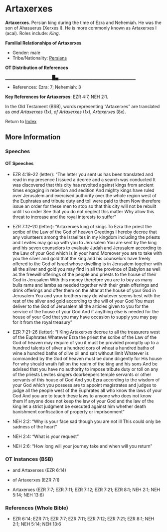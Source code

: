 # Artaxerxes
**Artaxerxes**. 
Persian king during the time of Ezra and Nehemiah. He was the son of Ahasuerus (Xerxes I). He is more commonly known as Artaxerxes I (acai). 
Roles include: 
_King_. 




**Familial Relationships of Artaxerxes**


* Gender: male
* Tribe/Nationality: [Persians](../../../groups/md/acai/Persia.md)


**OT Distribution of References**

▁▁▁▁▁▁▁▁▁▁▁▁▁▁█▄▁▁▁▁▁▁▁▁▁▁▁▁▁▁▁▁▁▁▁▁▁▁▁
* References: Ezra: 7; Nehemiah: 3



**Key References for Artaxerxes**: 
EZR 4:7, NEH 2:1. 


In the Old Testament (BSB), words representing “Artaxerxes” are translated as 
*and Artaxerxes* (1x), *of Artaxerxes* (1x), *Artaxerxes* (8x). 




Return to [Index](00-Index.md)

## More Information

### Speeches

#### OT Speeches

* EZR 4:18–22 (letter): “The letter you sent us has been translated and read in my presence I issued a decree and a search was conducted It was discovered that this city has revolted against kings from ancient times engaging in rebellion and sedition And mighty kings have ruled over Jerusalem and exercised authority over the whole region west of the Euphrates and tribute duty and toll were paid to them Now therefore issue an order for these men to stop so that this city will not be rebuilt until I so order See that you do not neglect this matter Why allow this threat to increase and the royal interests to suffer”

* EZR 7:12–20 (letter): “Artaxerxes king of kings To Ezra the priest the scribe of the Law of the God of heaven Greetings I hereby decree that any volunteers among the Israelites in my kingdom including the priests and Levites may go up with you to Jerusalem You are sent by the king and his seven counselors to evaluate Judah and Jerusalem according to the Law of your God which is in your hand Moreover you are to take with you the silver and gold that the king and his counselors have freely offered to the God of Israel whose dwelling is in Jerusalem together with all the silver and gold you may find in all the province of Babylon as well as the freewill offerings of the people and priests to the house of their God in Jerusalem With this money therefore you are to buy as many bulls rams and lambs as needed together with their grain offerings and drink offerings and offer them on the altar at the house of your God in Jerusalem You and your brothers may do whatever seems best with the rest of the silver and gold according to the will of your God You must deliver to the God of Jerusalem all the articles given to you for the service of the house of your God And if anything else is needed for the house of your God that you may have occasion to supply you may pay for it from the royal treasury”

* EZR 7:21–26 (letter): “I King Artaxerxes decree to all the treasurers west of the Euphrates Whatever Ezra the priest the scribe of the Law of the God of heaven may require of you it must be provided promptly up to a hundred talents of silver a hundred cors of wheat a hundred baths of wine a hundred baths of olive oil and salt without limit Whatever is commanded by the God of heaven must be done diligently for His house For why should wrath fall on the realm of the king and his sons And be advised that you have no authority to impose tribute duty or toll on any of the priests Levites singers doorkeepers temple servants or other servants of this house of God And you Ezra according to the wisdom of your God which you possess are to appoint magistrates and judges to judge all the people west of the Euphrates all who know the laws of your God And you are to teach these laws to anyone who does not know them If anyone does not keep the law of your God and the law of the king let a strict judgment be executed against him whether death banishment confiscation of property or imprisonment”

* NEH 2:2: “Why is your face sad though you are not ill This could only be sadness of the heart”

* NEH 2:4: “What is your request”

* NEH 2:6: “How long will your journey take and when will you return”

### OT Instances (BSB)

* and Artaxerxes (EZR 6:14)

* of Artaxerxes (EZR 7:1)

* Artaxerxes (EZR 7:7; EZR 7:11; EZR 7:12; EZR 7:21; EZR 8:1; NEH 2:1; NEH 5:14; NEH 13:6)



### References (Whole Bible)

* EZR 6:14; EZR 7:1; EZR 7:7; EZR 7:11; EZR 7:12; EZR 7:21; EZR 8:1; NEH 2:1; NEH 5:14; NEH 13:6



